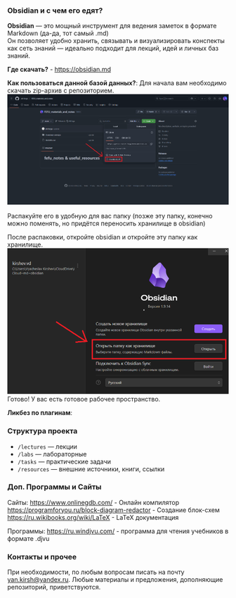 ### Obsidian и с чем его едят?
**Obsidian** — это мощный инструмент для ведения заметок в формате Markdown (да-да, тот самый .md)  
Он позволяет удобно хранить, связывать и визуализировать конспекты как сеть знаний — идеально подходит для лекций, идей и личных баз знаний.

**Где скачать?** - https://obsidian.md

**Как пользоваться данной базой данных?**:
Для начала вам необходимо скачать zip-архив с репозиторием.
![](guide/guide1.png)

Распакуйте его в удобную для вас папку (позже эту папку, конечно можно поменять, но придётся переносить хранилище в obsidian)

После распаковки, откройте obsidian и откройте эту папку как хранилище.
![](guide/guide2.png)
Готово! У вас есть готовое рабочее пространство.

**Ликбез по плагинам**:
### Структура проекта
- `/lectures` — лекции
- `/labs` — лабораторные
- `/tasks` — практические задачи
- `/resources` — внешние источники, книги, ссылки

### Доп. Программы и Сайты
Сайты:
	https://www.onlinegdb.com/ - Онлайн компилятор
	https://programforyou.ru/block-diagram-redactor - Создание блок-схем
	https://ru.wikibooks.org/wiki/LaTeX - LaTeX документация
	
Программы:
	https://ru.windjvu.com/ - программа для чтения учебников в формате .djvu



### Контакты и прочее
При необходимости, по любым вопросам писать на почту yan.kirsh@yandex.ru. Любые материалы и предложения, дополняющие репозиторий, приветствуются.